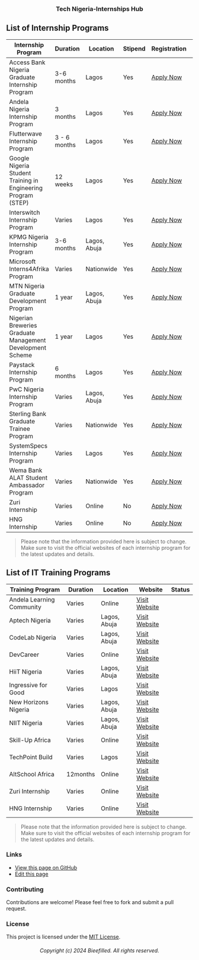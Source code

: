 <h3 align="center">Tech Nigeria-Internships Hub </h3>


## List of Internship Programs

| Internship Program                                            | Duration     | Location     | Stipend | Registration                                                                 | Status            |
| ------------------------------------------------------------- | ------------ | ------------ | ------- | ---------------------------------------------------------------------------- | ------------------
| Access Bank Nigeria Graduate Internship Program               | 3-6 months   | Lagos        | Yes     | [Apply Now](https://www.accessbankplc.com/careers/job-opportunities)         |                    
| Andela Nigeria Internship Program                             | 3 months     | Lagos        | Yes     | [Apply Now](https://andela.com/careers)                                      |
| Flutterwave Internship Program                                | 3 - 6 months | Lagos        | Yes     | [Apply Now](https://flutterwave.com/careers)                                 |
| Google Nigeria Student Training in Engineering Program (STEP) | 12 weeks     | Lagos        | Yes     | [Apply Now](https://buildyourfuture.withgoogle.com/programs/step/)           |
| Interswitch Internship Program                                | Varies       | Lagos        | Yes     | [Apply Now](https://www.interswitchgroup.com/careers)                        |
| KPMG Nigeria Internship Program                               | 3-6 months   | Lagos, Abuja | Yes     | [Apply Now](https://www.kpmg.com)                                            |
| Microsoft Interns4Afrika Program                              | Varies       | Nationwide   | Yes     | [Apply Now](https://www.microsoft.com/en-af/Interns4Afrika)                  |
| MTN Nigeria Graduate Development Program                      | 1 year       | Lagos, Abuja | Yes     | [Apply Now](https://group.mtn.com/careers/)                                  |
| Nigerian Breweries Graduate Management Development Scheme     | 1 year       | Lagos        | Yes     | [Apply Now](https://www.nigerianbreweries.com)                               |
| Paystack Internship Program                                   | 6 months     | Lagos        | Yes     | [Apply Now](https://paystack.com/careers)                                    |
| PwC Nigeria Internship Program                                | Varies       | Lagos, Abuja | Yes     | [Apply Now](https://www.pwc.com/ng/en/careers/internship-opportunities.html) |
| Sterling Bank Graduate Trainee Program                        | Varies       | Nationwide   | Yes     | [Apply Now](https://sterling.ng/graduatetrainee)                             |
| SystemSpecs Internship Program                                | Varies       | Lagos        | Yes     | [Apply Now](https://systemspecs.com.ng/the-academy/)                         |
| Wema Bank ALAT Student Ambassador Program                     | Varies       | Nationwide   | Yes     | [Apply Now](https://www.alat.ng/ambassadors)                                 |
| Zuri Internship                                               | Varies       | Online       | No      | [Apply Now](https://internship.zuri.team)                                    |
| HNG Internship                                                | Varies       | Online       | No      | [Apply Now](https://hng.tech/checkout/hng-internship)                        | Upcoming (Jan 29)


> Please note that the information provided here is subject to change. Make sure to visit the official websites of each internship program for the latest updates and details.


## List of IT Training Programs

| Training Program          | Duration | Location     | Website                                        | Status           |
| ------------------------- | -------- | ------------ | ---------------------------------------------- | -------------    |
| Andela Learning Community | Varies   | Online       | [Visit Website](https://andela.com/alc)        |
| Aptech Nigeria            | Varies   | Lagos, Abuja | [Visit Website](https://www.aptech-ng.com)     |
| CodeLab Nigeria           | Varies   | Lagos, Abuja | [Visit Website](https://www.codelab.com.ng)    |
| DevCareer                 | Varies   | Online       | [Visit Website](https://devcareer.io)          |
| HiiT Nigeria              | Varies   | Lagos, Abuja | [Visit Website](https://www.hiitplc.com)       |
| Ingressive for Good       | Varies   | Lagos        | [Visit Website](https://ingressive.org)        |
| New Horizons Nigeria      | Varies   | Lagos, Abuja | [Visit Website](https://www.newhorizons.com)   |
| NIIT Nigeria              | Varies   | Lagos, Abuja | [Visit Website](https://www.niit.com)          |
| Skill-Up Africa           | Varies   | Online       | [Visit Website](https://www.skillupafrica.com) |
| TechPoint Build           | Varies   | Lagos        | [Visit Website](https://techpoint.africa)      |
| AltSchool Africa          | 12months | Online       | [Visit Website](https://altschoolafrica.com)   |
| Zuri Internship           | Varies   | Online       | [Visit Website](https://internship.zuri.team)  |
| HNG Internship            | Varies   | Online       | [Visit Website](https://hng.tech/)   | 


> Please note that the information provided here is subject to change. Make sure to visit the official websites of each internship program for the latest updates and details.

### Links

* [View this page on GitHub](https://github.com/Petsamuel/Tech-Internship-NG)
* [Edit this page](https://github.com/Petsamuel/Tech-Internship-NG/edit/main/README.md)

### Contributing

Contributions are welcome! Please feel free to fork and submit a pull request.

### License

This project is licensed under the [MIT License](https://opensource.org/licenses/MIT).

<h6 align="center">Copyright (c) 2024 Bieefilled. All rights reserved.</h6>
